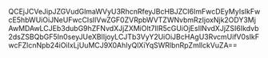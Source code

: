 QCEjJCVeJipJZGVudGlmaWVyU3RhcnRfeyJBcHBJZCI6ImFwcDEyMyIsIkFwcE5hbWUiOiJNeUFwcCIsIlVwZGF0ZVRpbWVTZWNvbmRzIjoxNjk2ODY3MjAwMDAwLCJEb3dubG9hZFNvdXJjZXMiOlt7IlR5cGUiOjEsIlNvdXJjZSI6Ikdvb2dsZSBQbGF5In0seyJUeXBlIjoyLCJTb3VyY2UiOiJBcHAgU3RvcmUifV0sIkFwcFZlcnNpb24iOiIxLjUuMCJ9X0AhIyQlXiYqSWRlbnRpZmllckVuZA==